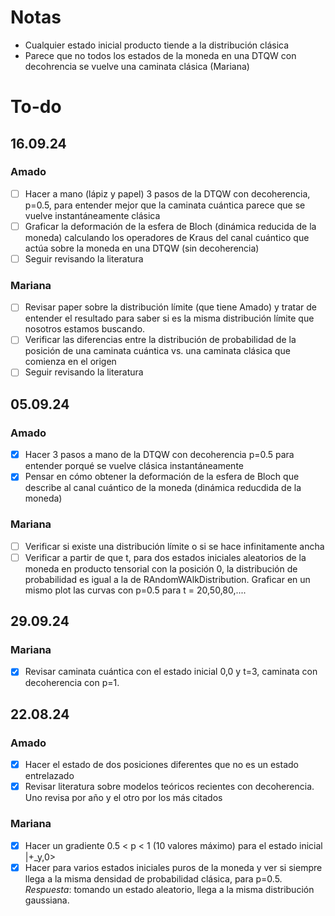 # Notas 
- Cualquier estado inicial producto tiende a la distribución clásica 
- Parece que no todos los estados de la moneda en una DTQW con decohrencia se vuelve una caminata clásica (Mariana)

# To-do
## 16.09.24
### Amado
- [ ] Hacer a mano (lápiz y papel) 3 pasos de la DTQW con decoherencia, p=0.5, para entender mejor que la caminata cuántica parece que se vuelve instantáneamente clásica
- [ ] Graficar la deformación de la esfera de Bloch (dinámica reducida de la moneda) calculando los operadores de Kraus del canal cuántico que actúa sobre la moneda en una DTQW (sin decoherencia)
- [ ] Seguir revisando la literatura

### Mariana
- [ ] Revisar paper sobre la distribución límite (que tiene Amado) y tratar de entender el resultado para saber si es la misma distribución límite que nosotros estamos buscando.
- [ ] Verificar las diferencias entre la distribución de probabilidad de la posición de una caminata cuántica vs. una caminata clásica que comienza en el origen
- [ ] Seguir revisando la literatura

## 05.09.24
### Amado
- [X] Hacer 3 pasos a mano de la DTQW con decoherencia p=0.5 para entender porqué se vuelve clásica instantáneamente
- [X] Pensar en cómo obtener la deformación de la esfera de Bloch que describe al canal cuántico de la moneda (dinámica reducdida de la moneda) 

### Mariana
- [ ] Verificar si existe una distribución límite o si se hace infinitamente ancha
- [ ] Verificar a partir de que t, para dos estados iniciales aleatorios de la moneda en producto tensorial con la posición 0, la distribución de probabilidad es igual a la de RAndomWAlkDistribution. Graficar en un mismo plot las curvas con p=0.5 para t = 20,50,80,....

## 29.09.24
### Mariana
- [X] Revisar caminata cuántica con el estado inicial 0,0 y t=3, caminata con decoherencia con p=1.

## 22.08.24
### Amado
- [X] Hacer el estado de dos posiciones diferentes que no es un estado entrelazado
- [X] Revisar literatura sobre modelos teóricos recientes con decoherencia. Uno revisa por año y el otro por los más citados

### Mariana
- [X] Hacer un gradiente 0.5 < p < 1 (10 valores máximo) para el estado inicial |+_y,0> 
- [X] Hacer para varios estados iniciales puros de la moneda y ver si siempre llega a 
la misma densidad de probabilidad clásica, para p=0.5. *Respuesta*: tomando un estado aleatorio, llega a la misma distribución gaussiana. 
